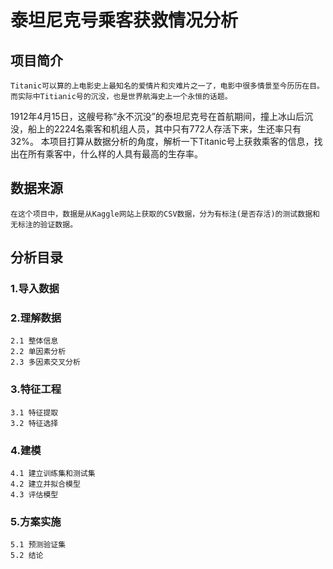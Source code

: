 # 泰坦尼克号乘客获救情况分析
## 项目简介
    Titanic可以算的上电影史上最知名的爱情片和灾难片之一了，电影中很多情景至今历历在目。而实际中Titianic号的沉没，也是世界航海史上一个永恒的话题。
1912年4月15日，这艘号称“永不沉没”的泰坦尼克号在首航期间，撞上冰山后沉没，船上的2224名乘客和机组人员，其中只有772人存活下来，生还率只有32%。 本项目打算从数据分析的角度，解析一下Titanic号上获救乘客的信息，找出在所有乘客中，什么样的人具有最高的生存率。
## 数据来源
    在这个项目中，数据是从Kaggle网站上获取的CSV数据，分为有标注(是否存活)的测试数据和无标注的验证数据。
## 分析目录
### 1.导入数据
### 2.理解数据
    2.1 整体信息
    2.2 单因素分析
    2.3 多因素交叉分析
### 3.特征工程
    3.1 特征提取
    3.2 特征选择
### 4.建模
    4.1 建立训练集和测试集
    4.2 建立并拟合模型
    4.3 评估模型
### 5.方案实施
    5.1 预测验证集
    5.2 结论
